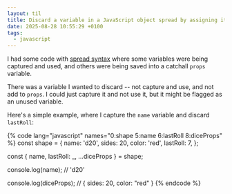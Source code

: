 ```yaml
---
layout: til
title: Discard a variable in a JavaScript object spread by assigning it to `_`
date: 2025-08-28 10:55:29 +0100
tags:
  - javascript
---
```

I had some code with [spread syntax] where some variables were being captured and used, and others were being saved into a catchall `props` variable.

There was a variable I wanted to discard -- not capture and use, and not add to `props`.
I could just capture it and not use it, but it might be flagged as an unused variable.

Here's a simple example, where I capture the `name` variable and discard `lastRoll`:

{% code lang="javascript" names="0:shape 5:name 6:lastRoll 8:diceProps" %}
const shape = {
  name:     'd20',
  sides:    20,
  color:    'red',
  lastRoll: 7,
};

const { name, lastRoll: _, ...diceProps } = shape;

console.log(name);
// 'd20'

console.log(diceProps);
// { sides: 20, color: "red" }
{% endcode %}

[spread syntax]: https://developer.mozilla.org/en-US/docs/Web/JavaScript/Reference/Operators/Spread_syntax

